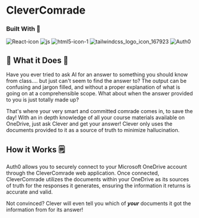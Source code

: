 # CleverComrade 

###  Built With 🔨

![React-icon](https://github.com/KrinsKumar/CleverComrade/assets/71527196/60e500c5-6778-43ed-b1b4-76498687e1cb)
![js](https://github.com/KrinsKumar/CleverComrade/assets/71527196/4276d341-5f5d-4ab1-b23b-de1fe9590900)
![html5-icon-1](https://github.com/KrinsKumar/CleverComrade/assets/71527196/f528edc9-2523-4e8e-bed5-17e4898d97a9)
![tailwindcss_logo_icon_167923](https://github.com/KrinsKumar/CleverComrade/assets/71527196/3bc6a411-3397-4d6c-8856-8fc0739ababe)
![Auth0](https://github.com/KrinsKumar/CleverComrade/assets/71527196/d078c0cf-d121-4489-b421-d5df7c66a90c)

## 🧐 What it Does 🤔
Have you ever tried to ask AI for an answer to something you should know from class.... but just can't seem to find the answer to?  The output can be confusing and jargon filled, and without a proper explanation of what is going on at a comprehensible scope.  What about when the answer provided to you is just totally made up?

That's where your very smart and committed comrade comes in, to save the day!  With an in depth knowledge of all your course materials available on OneDrive, just ask Clever and get your answer!  Clever only uses the documents provided to it as a source of truth to minimize hallucination.

## How it Works 🗒️
Auth0 allows you to securely connect to your Microsoft OneDrive account through the CleverComrade web application.
Once connected, CleverComrade utilizes the documents within your OneDrive as its sources of truth for the responses it generates, ensuring the information it returns is accurate and valid.  

Not convinced? Clever will even tell you which of _**your**_ documents it got the information from for its answer!
